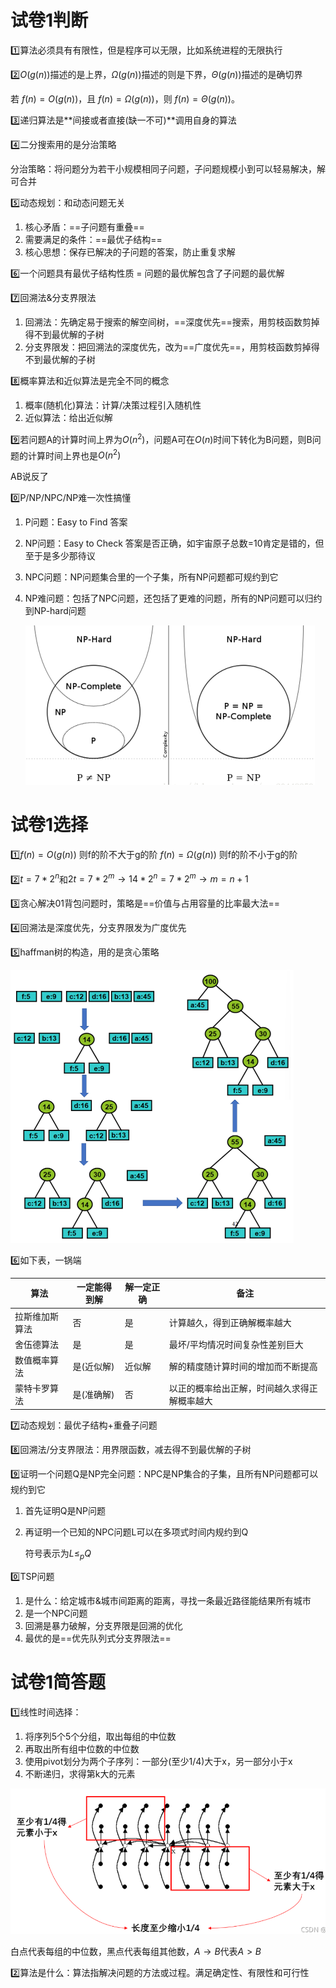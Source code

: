 # 试卷1判断

:one:算法必须具有有限性，但是程序可以无限，比如系统进程的无限执行

:two:$O(g(n))$描述的是上界，$\Omega(g(n))$描述的则是下界，$\Theta(g(n))$描述的是确切界

若 $f(n) = O(g(n))$，且 $f(n) = \Omega(g(n))$，则 $f(n) = \Theta(g(n))$。

:three:递归算法是**间接或者直接(缺一不可)**调用自身的算法

:four:二分搜索用的是分治策略

分治策略：将问题分为若干小规模相同子问题，子问题规模小到可以轻易解决，解可合并

:five:动态规划：和动态问题无关

1. 核心矛盾：==子问题有重叠==
2. 需要满足的条件：==最优子结构==
3. 核心思想：保存已解决的子问题的答案，防止重复求解

:six:一个问题具有最优子结构性质 = 问题的最优解包含了子问题的最优解

:seven:回溯法&分支界限法

1. 回溯法：先确定易于搜索的解空间树，==深度优先==搜索，用剪枝函数剪掉得不到最优解的子树
2. 分支界限发：把回溯法的深度优先，改为==广度优先==，用剪枝函数剪掉得不到最优解的子树

:eight:概率算法和近似算法是完全不同的概念

1. 概率(随机化)算法：计算/决策过程引入随机性
2. 近似算法：给出近似解

:nine:若问题A的计算时间上界为$O(n^2)$，问题A可在$O(n)$时间下转化为B问题，则B问题的计算时间上界也是$O(n^2)$

AB说反了

:zero:P/NP/NPC/NP难一次性搞懂

1. P问题：Easy to Find 答案

2. NP问题：Easy to Check 答案是否正确，如宇宙原子总数=10肯定是错的，但至于是多少那待议

3. NPC问题：NP问题集合里的一个子集，所有NP问题都可规约到它

4. NP难问题：包括了NPC问题，还包括了更难的问题，所有的NP问题可以归约到NP-hard问题

   <img src="https://raw.githubusercontent.com/DANNHIROAKI/New-Picture-Bed/main/img/image-20240104003958651.png" alt="image-20240104003958651" style="zoom:50%;" /> 

# 试卷1选择

:one:$f(n) = O(g(n))$ 则f的阶不大于g的阶 $f(n) = \Omega(g(n))$ 则f的阶不小于g的阶

:two:$t=7*2^n$和$2t=7*2^m\to14*2^n=7*2^m\to{}m=n+1$

:three:贪心解决01背包问题时，策略是==价值与占用容量的比率最大法==

:four:回溯法是深度优先，分支界限发为广度优先

:five:haffman树的构造，用的是贪心策略

<img src="https://raw.githubusercontent.com/DANNHIROAKI/New-Picture-Bed/main/img/image-20231210174158395.png" alt="image-20231210174158395" style="zoom:50%;" /> 

:six:如下表，一锅端

| 算法           | 一定能得到解 | 解一定正确 | 备注                                         |
| -------------- | ------------ | ---------- | -------------------------------------------- |
| 拉斯维加斯算法 | 否           | 是         | 计算越久，得到正确解概率越大                 |
| 舍伍德算法     | 是           | 是         | 最坏/平均情况时间复杂性差别巨大              |
| 数值概率算法   | 是(近似解)   | 近似解     | 解的精度随计算时间的增加而不断提高           |
| 蒙特卡罗算法   | 是(准确解)   | 否         | 以正的概率给出正解，时间越久求得正解概率越大 |

:seven:动态规划：最优子结构+重叠子问题

:eight:回溯法/分支界限法：用界限函数，减去得不到最优解的子树

:nine:证明一个问题Q是NP完全问题：NPC是NP集合的子集，且所有NP问题都可以规约到它

1. 首先证明Q是NP问题

2. 再证明一个已知的NPC问题L可以在多项式时间内规约到Q

   符号表示为$L \leq_p Q$

:zero:TSP问题

1. 是什么：给定城市&城市间距离的距离，寻找一条最近路径能结果所有城市
2. 是一个NPC问题
3. 回溯是暴力破解，分支界限是回溯的优化
4. 最优的是==优先队列式分支界限法==

# 试卷1简答题

:one:线性时间选择：

1. 将序列5个5个分组，取出每组的中位数
2. 再取出所有组中位数的中位数
3. 使用pivot划分为两个子序列：一部分(至少1/4)大于x，另一部分小于x
4. 不断递归，求得第k大的元素

<img src="https://raw.githubusercontent.com/DANNHIROAKI/New-Picture-Bed/main/img/image-20231208143750321.png" alt="image-20231208143750321" style="zoom: 67%;" /> 

白点代表每组的中位数，黑点代表每组其他数，$A\to{B}$代表$A>B$

:two:算法是什么：算法指解决问题的方法或过程。满足确定性、有限性和可行性

